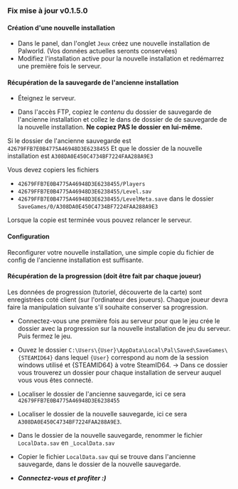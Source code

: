 
### Fix mise à jour v0.1.5.0

#### Création d'une nouvelle installation

- Dans le panel, dan l'onglet `Jeux` créez une nouvelle installation de Palworld. (Vos données actuelles seronts conservées)
- Modifiez l'installation active pour la nouvelle installation et redémarrez une première fois le serveur.

#### Récupération de la sauvegarde de l'ancienne installation

- Éteignez le serveur. 

- Dans l'accès FTP, copiez le _contenu_ du dossier de sauvegarde de l'ancienne installation et collez le dans de dossier de de sauvegarde de la nouvelle installation.
**Ne copiez PAS le dossier en lui-même.**

Si le dossier de l'ancienne sauvegarde est `42679FFB7E0B4775A46948D3E6238455`
Et que le dossier de la nouvelle installation est `A308DA0E450C4734BF7224FAA288A9E3`

Vous devez copiers les fichiers 
 - `42679FFB7E0B4775A46948D3E6238455/Players`
 - `42679FFB7E0B4775A46948D3E6238455/Level.sav`
 - `42679FFB7E0B4775A46948D3E6238455/LevelMeta.save`
dans le dossier `SaveGames/0/A308DA0E450C4734BF7224FAA288A9E3`

Lorsque la copie est terminée vous pouvez relancer le serveur.

#### Configuration

Reconfigurer votre nouvelle installation, une simple copie du fichier de config de l'ancienne installation est suffisante.

#### Récupération de la progression (doit être fait par chaque joueur)

Les données de progression (tutoriel, découverte de la carte) sont enregistrées coté client (sur l'ordinateur des joueurs). 
Chaque joueur devra faire la manipulation suivante s'il souhaite conserver sa progression.

- Connectez-vous une première fois au serveur pour que le jeu crée le dossier avec la progression sur la nouvelle installation de jeu du serveur. Puis fermez le jeu.

- Ouvez le dossier `C:\Users\{User}\AppData\Local\Pal\Saved\SaveGames\{STEAMID64}` dans lequel `{User}` correspond au nom de la session windows utilisé et {STEAMID64} à votre SteamID64.
-> Dans ce dossier vous trouverez un dossier pour chaque installation de serveur auquel vous vous êtes connecté.

- Localiser le dossier de l'ancienne sauvegarde, ici ce sera `42679FFB7E0B4775A46948D3E6238455`
- Localiser le dossier de la nouvelle sauvegarde, ici ce sera `A308DA0E450C4734BF7224FAA288A9E3`.

- Dans le dossier de la nouvelle sauvegarde, renommer le fichier `LocalData.sav` en `_LocalData.sav`
- Copier le fichier `LocalData.sav` qui se trouve dans l'ancienne sauvegarde, dans le dossier de la nouvelle sauvegarde.

- ***Connectez-vous et profiter :)***
